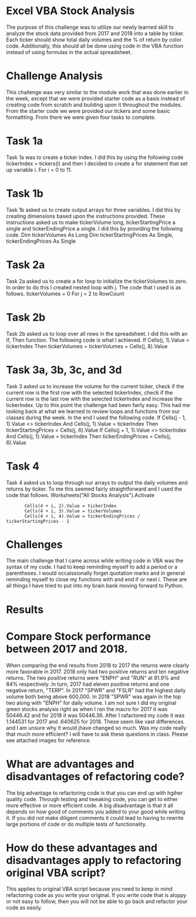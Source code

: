 #                               Excel VBA Stock Analysis
The purpose of this challenge was to utilize our newly learned skill to analyze the stock data provided from 2017 and 2018 into a table by ticker. Each ticker should show total daily volumes and the % of return by color code. Additionally, this should all be done using code in the VBA function instead of using formulas in the actual spreadsheet.
#                                Challenge Analysis
This challenge was very similar to the module work that was done earlier in the week, except that we were provided starter code as a basis instead of creating code from scratch and building upon it throughout the modules. From the starter code we were provided our tickers and some basic formattting. From there we were given four tasks to complete.
#                                Task 1a
Task 1a was to create a ticker index. I did this by using the following code tickerIndex = tickers(i) and then I decided to create a for statement that set up variable i. For i = 0 to 11.
#                                Task 1b
Task 1b asked us to create output arrays for three variables. I did this by creating dimensions based upon the instructions provided. These instructions asked us to make tickerVolume long, tickerStartingPrice a single and tickerEndingPrice a single. I did this  by providing the following code.
Dim tickerVolumes As Long
Dim tickerStartingPrices As Single, tickerEndingPrices As Single
#                                Task 2a
Task 2a asked us to create a for loop to initialize the tickerVolumes to zero. In order to do this I created nested loop with j. The code that I used is as follows.
tickerVolumes = 0
For j = 2 to RowCount
#                                Task 2b
Task 2b asked us to loop over all rows in the spreadsheet. I did this with an If, Then function. The following code is what I achieved. If Cells(j, 1).Value = tickerIndex Then tickerVolumes = tickerVolumes + Cells(j, 8).Value
#                                Task 3a, 3b, 3c, and 3d
Task 3 asked us to increase the volume for the current ticker, check if the current row is the first row with the selected tickerIndex, check if the current row is the last row with the selected tickerIndex and increase the tickerIndex. Up to this point the challenge had been fairly easy. This had me looking back at what we learned to review loops and functions from our classes during the week. In the end I used the following code.
If Cells(j - 1, 1).Value <> tickerIndex And Cells(j, 1).Value = tickerIndex Then
    tickerStartingPrices = Cells(j, 6).Value
If Cells(j + 1, 1).Value <> tickerIndex And Cells(j, 1).Value = tickerIndex Then
    tickerEndingPrices = Cells(j, 6).Value
#                                Task 4
Task 4 asked us to loop through our arrays to output the daily volumes and returns by ticker. To me this seemed fairly straightforward and I used the code that follows.
Worksheets("All Stocks Analysis").Activate
           
           Cells(4 + i, 2).Value = tickerIndex
           Cells(4 + i, 3).Value = tickerVolumes
           Cells(4 + i, 4).Value = tickerEndingPrices / tickerStartingPrices - 1
#                                Challenges
The main challenge that I came across while writing code in VBA was the syntax of my code. I had to keep reminding myself to add a period or a parentheses. I would occaissionally forget quotation marks and in general reminding myself to close my functions with and end if or next i. These are all things I have tried to put into my brain bank moving forward to Python.
#                                Results
#                Compare Stock performance between 2017 and 2018.
When comparing the end results from 2018 to 2017 the returns were clearly more favorable in 2017. 2018 only had two positive returns and ten negative returns. The two positive returns were "ENPH" and "RUN" at 81.9% and 84% respectively. In turn, 2017 had eleven psoitive returns and one negative return, "TERP". In 2017 "SPWR" and "FSLR" had the highest daily volume both being above 600,000. In 2018 "SPWR" was again in the top two along with "ENPH" for daily volume. I am not sure I did my original green stocks analysis right as when I ran the macro for 2017 it was 50446.42 and for 2018 it was 50446.36. After I rafactored my code it was 1.144531 for 2017 and .640625 for 2018. These seem like vast differences and I am unsure why it would jhave changed so much. Was my code really that much more efficient? I will have to ask these questions in class. Please see attached images for reference.
#                What are advantages and disadvantages of refactoring code?
The big advantage to refactoring code is that you can end up with hgiher quality code. Through testing and tweaking code, you can get to either more effective or more efficient code. A big disadvantage is that it all depends on how good of comments you added to your good while writing it. If you did not make diligent comments it could lead to having to rewrite large portions of code or do multiple tests of functionality.
#                How do these advantages and disadvantages apply to refactoring original VBA   script?
This applies to original VBA script because you need to keep in mind refactoring code as you write your original. If you write code that is aloppy or not easy to follow, then you will not be able to go back and refactor your code as easily.
